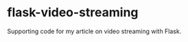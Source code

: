 flask-video-streaming
=====================

Supporting code for my article on video streaming with Flask.
